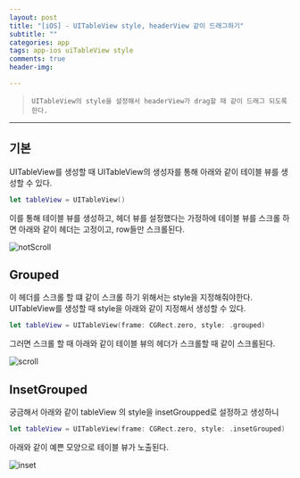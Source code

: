 ```yaml
---  
layout: post  
title: "[iOS] - UITableView style, headerView 같이 드래그하기"  
subtitle: ""  
categories: app
tags: app-ios uiTableView style
comments: true  
header-img: 

---  
```

  
> `UITableView의 style을 설정해서 headerView가 drag할 때 같이 드래그 되도록 한다.`  

---

## 기본

UITableView를 생성할 때 UITableView의 생성자를 통해 아래와 같이 테이블 뷰를 생성할 수 있다.

```swift
let tableView = UITableView()
```

이를 통해 테이블 뷰를 생성하고, 헤더 뷰를 설정했다는 가정하에 테이블 뷰를 스크롤 하면 아래와 같이 헤더는 고정이고, row들만 스크롤된다.

![notScroll](https://user-images.githubusercontent.com/41438361/124389542-90a08e80-dd22-11eb-8d20-62ad3717c1b7.gif)


## Grouped

이 헤더를 스크롤 할 떄 같이 스크롤 하기 위해서는 style을 지정해줘야한다.
UITableView를 생성할 때 style을 아래와 같이 지정해서 생성할 수 있다.

```swift
let tableView = UITableView(frame: CGRect.zero, style: .grouped)
```

그러면 스크롤 할 때 아래와 같이 테이블 뷰의 헤더가 스크롤할 때 같이 스크롤된다.

![scroll](https://user-images.githubusercontent.com/41438361/124389576-c2b1f080-dd22-11eb-8246-464b405ec0b1.gif)

## InsetGrouped

궁금해서 아래와 같이 tableView 의 style을 insetGroupped로 설정하고 생성하니 

```swift
let tableView = UITableView(frame: CGRect.zero, style: .insetGrouped)
```

아래와 같이 예쁜 모양으로 테이블 뷰가 노출된다.

![inset](https://user-images.githubusercontent.com/41438361/124389687-33f1a380-dd23-11eb-8d74-f1546d550b43.gif)

